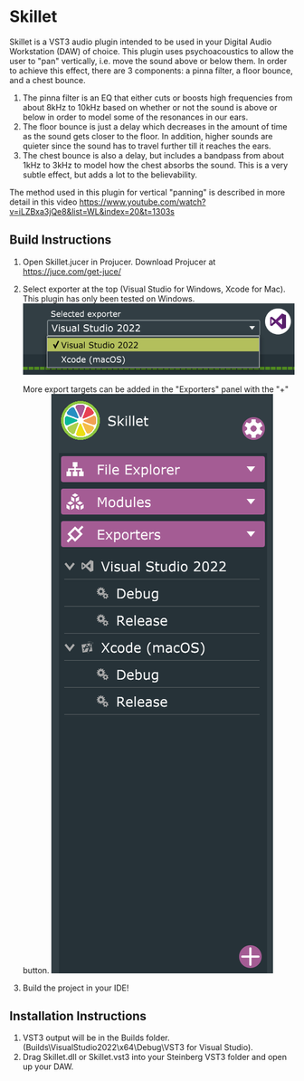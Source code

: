 # Skillet
Skillet is a VST3 audio plugin intended to be used in your Digital Audio Workstation (DAW) of choice. This plugin uses psychoacoustics to allow the user to "pan" vertically, i.e. move the sound above or below them. In order to achieve this effect, there are 3 components: a pinna filter, a floor bounce, and a chest bounce.
1) The pinna filter is an EQ that either cuts or boosts high frequencies from about 8kHz to 10kHz based on whether or not the sound is above or below in order to model some of the resonances in our ears.
2) The floor bounce is just a delay which decreases in the amount of time as the sound gets closer to the floor. In addition, higher sounds are quieter since the sound has to travel further till it reaches the ears.
3) The chest bounce is also a delay, but includes a bandpass from about 1kHz to 3kHz to model how the chest absorbs the sound. This is a very subtle effect, but adds a lot to the believability.

The method used in this plugin for vertical "panning" is described in more detail in this video https://www.youtube.com/watch?v=iLZBxa3jQe8&list=WL&index=20&t=1303s

## Build Instructions
1) Open Skillet.jucer in Projucer. Download Projucer at https://juce.com/get-juce/
2) Select exporter at the top (Visual Studio for Windows, Xcode for Mac). This plugin has only been tested on Windows.
    ![alt text](image-1.png)

    More export targets can be added in the "Exporters" panel with the "+" button.
    ![alt text](image.png)

3) Build the project in your IDE!

## Installation Instructions
1) VST3 output will be in the Builds folder. (Builds\VisualStudio2022\x64\Debug\VST3 for Visual Studio).
2) Drag Skillet.dll or Skillet.vst3 into your Steinberg VST3 folder and open up your DAW.